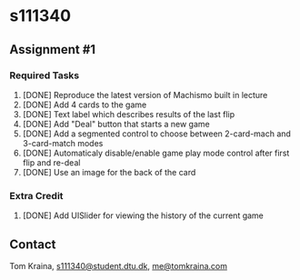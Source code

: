 s111340
=======

Assignment #1
-------------

### Required Tasks
1. [DONE] Reproduce the latest version of Machismo built in lecture
2. [DONE] Add 4 cards to the game
3. [DONE] Text label which describes results of the last flip
4. [DONE] Add "Deal" button that starts a new game
5. [DONE] Add a segmented control to choose between 2-card-mach and 3-card-match modes
6. [DONE] Automaticaly disable/enable game play mode control after first flip and re-deal
7. [DONE] Use an image for the back of the card

### Extra Credit
1. [DONE] Add UISlider for viewing the history of the current game

Contact
-------
Tom Kraina, s111340@student.dtu.dk, me@tomkraina.com
